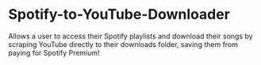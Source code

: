 # Spotify-to-YouTube-Downloader
Allows a user to access their Spotify playlists and download their songs by scraping YouTube directly to their downloads folder, saving them from paying for Spotify Premium!
